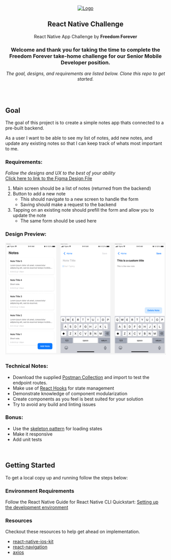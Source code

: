<!-- PROJECT LOGO -->
<br />
<p align="center">
  <a href="https://github.com/FreedomForeverSolar/sales-app">
    <img src="https://avatars.githubusercontent.com/u/40005250?s=200&v=4" alt="Logo" width="80" height="80">
  </a>

  <h2 align="center">React Native Challenge</h2>

  <p align="center">
    React Native App Challenge by <b>Freedom Forever</b>
  </p>

  <h3 align="center">Welcome and thank you for taking the time to complete the Freedom Forever take-home challenge for our Senior Mobile Developer position.</h3>
  <p align="center"><i>The goal, designs, and requirements are listed below. Clone this repo to get started.</i></p>
</p>
</br>
</br>

## Goal

The goal of this project is to create a simple notes app thats connected to a pre-built backend.

As a user I want to be able to see my list of notes, add new notes, and update any existing notes so that I can keep track of whats most important to me.

### Requirements:

<i>Follow the designs and UX to the best of your ability</i><br>
[Click here to link to the Figma Design File](https://www.figma.com/file/IIcgzkiI9bqXnICAV0th7V/React-Native-Take-Home?node-id=20%3A1156&t=xlTnu3m3sDWUD141-1)

1. Main screen should be a list of notes (returned from the backend)
2. Button to add a new note
   - This should navigate to a new screen to handle the form
   - Saving should make a request to the backend
3. Tapping on an existing note should prefill the form and allow you to update the note
   - The same form should be used here

### Design Preview:
![Designs](designs.png?raw=true "Designs")

### Technical Notes:

- Download the supplied [Postman Collection](MobileTakeHome.postman_collection.json) and import to test the endpoint routes.
- Make use of [React Hooks](https://reactjs.org/docs/hooks-intro.html) for state management
- Demonstrate knowledge of component modularization
- Create components as you feel is best suited for your solution
- Try to avoid any build and linting issues

### Bonus:

- Use the [skeleton pattern](https://uxdesign.cc/what-you-should-know-about-skeleton-screens-a820c45a571a) for loading states
- Make it responsive
- Add unit tests

</br>

## Getting Started

To get a local copy up and running follow the steps below:

### Environment Requirements

Follow the React Native Guide for React Native CLI Quickstart: [Setting up the development environment](https://reactnative.dev/docs/environment-setup)

### Resources

Checkout these resources to help get ahead on implementation.

- [react-native-ios-kit](https://callstack.github.io/react-native-ios-kit/)
- [react-navigation](https://reactnavigation.org/)
- [axios](https://axios-http.com/docs/intro)
